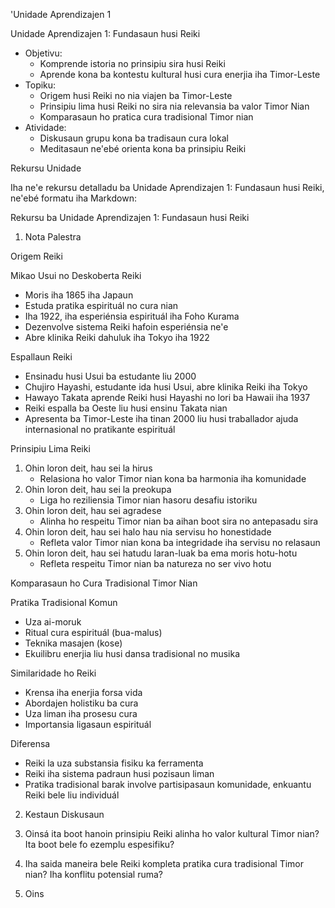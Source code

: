 'Unidade Aprendizajen 1

Unidade Aprendizajen 1: Fundasaun husi Reiki
- Objetivu:
  * Komprende istoria no prinsipiu sira husi Reiki
  * Aprende kona ba kontestu kultural husi cura enerjia iha Timor-Leste
- Topiku:
  * Origem husi Reiki no nia viajen ba Timor-Leste
  * Prinsipiu lima husi Reiki no sira nia relevansia ba valor Timor Nian
  * Komparasaun ho pratica cura tradisional Timor nian
- Atividade:
  * Diskusaun grupu kona ba tradisaun cura lokal
  * Meditasaun ne'ebé orienta kona ba prinsipiu Reiki

Rekursu Unidade

Iha ne'e rekursu detalladu ba Unidade Aprendizajen 1: Fundasaun husi Reiki, ne'ebé formatu iha Markdown:

Rekursu ba Unidade Aprendizajen 1: Fundasaun husi Reiki

1. Nota Palestra

Origem Reiki

Mikao Usui no Deskoberta Reiki
- Moris iha 1865 iha Japaun
- Estuda pratika espirituál no cura nian
- Iha 1922, iha esperiénsia espirituál iha Foho Kurama
- Dezenvolve sistema Reiki hafoin esperiénsia ne'e
- Abre klinika Reiki dahuluk iha Tokyo iha 1922

Espallaun Reiki
- Ensinadu husi Usui ba estudante liu 2000
- Chujiro Hayashi, estudante ida husi Usui, abre klinika Reiki iha Tokyo
- Hawayo Takata aprende Reiki husi Hayashi no lori ba Hawaii iha 1937
- Reiki espalla ba Oeste liu husi ensinu Takata nian
- Apresenta ba Timor-Leste iha tinan 2000 liu husi traballador ajuda internasional no pratikante espirituál

Prinsipiu Lima Reiki

1. Ohin loron deit, hau sei la hirus
   - Relasiona ho valor Timor nian kona ba harmonia iha komunidade
2. Ohin loron deit, hau sei la preokupa
   - Liga ho reziliensia Timor nian hasoru desafiu istoriku
3. Ohin loron deit, hau sei agradese
   - Alinha ho respeitu Timor nian ba aihan boot sira no antepasadu sira
4. Ohin loron deit, hau sei halo hau nia servisu ho honestidade
   - Refleta valor Timor nian kona ba integridade iha servisu no relasaun
5. Ohin loron deit, hau sei hatudu laran-luak ba ema moris hotu-hotu
   - Refleta respeitu Timor nian ba natureza no ser vivo hotu

Komparasaun ho Cura Tradisional Timor Nian

Pratika Tradisional Komun
- Uza ai-moruk
- Ritual cura espirituál (bua-malus)
- Teknika masajen (kose)
- Ekuilibru enerjia liu husi dansa tradisional no musika

Similaridade ho Reiki
- Krensa iha enerjia forsa vida
- Abordajen holistiku ba cura
- Uza liman iha prosesu cura
- Importansia ligasaun espirituál

Diferensa
- Reiki la uza substansia fisiku ka ferramenta
- Reiki iha sistema padraun husi pozisaun liman
- Pratika tradisional barak involve partisipasaun komunidade, enkuantu Reiki bele liu individuál

2. Kestaun Diskusaun

1. Oinsá ita boot hanoin prinsipiu Reiki alinha ho valor kultural Timor nian? Ita boot bele fo ezemplu espesifiku?

2. Iha saida maneira bele Reiki kompleta pratika cura tradisional Timor nian? Iha konflitu potensial ruma?

3. Oins